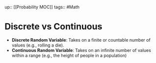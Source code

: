 up:: [[Probability MOC]]
tags:: #Math
# Discrete vs Continuous
- **Discrete Random Variable**: Takes on a finite or countable number of values (e.g., rolling a die).
- **Continuous Random Variable**: Takes on an infinite number of values within a range (e.g., the height of people in a population)